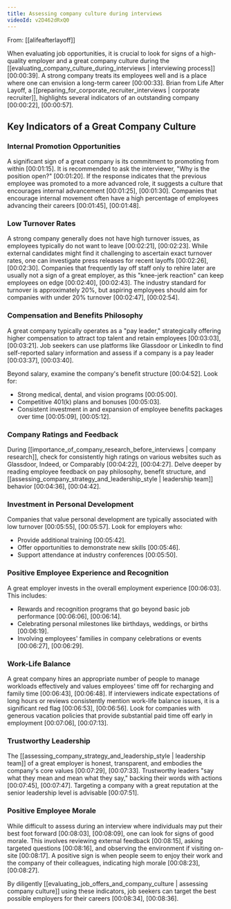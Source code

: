 ```yaml
---
title: Assessing company culture during interviews
videoId: v2D462dRxQ0
---
```


From: [[alifeafterlayoff]] <br/> 

When evaluating job opportunities, it is crucial to look for signs of a high-quality employer and a great company culture during the [[evaluating_company_culture_during_interviews | interviewing process]] <a class="yt-timestamp" data-t="00:00:39">[00:00:39]</a>. A strong company treats its employees well and is a place where one can envision a long-term career <a class="yt-timestamp" data-t="00:00:33">[00:00:33]</a>. Brian from Life After Layoff, a [[preparing_for_corporate_recruiter_interviews | corporate recruiter]], highlights several indicators of an outstanding company <a class="yt-timestamp" data-t="00:00:22">[00:00:22]</a>, <a class="yt-timestamp" data-t="00:00:57">[00:00:57]</a>.

## Key Indicators of a Great Company Culture

### Internal Promotion Opportunities
A significant sign of a great company is its commitment to promoting from within <a class="yt-timestamp" data-t="00:01:15">[00:01:15]</a>. It is recommended to ask the interviewer, "Why is the position open?" <a class="yt-timestamp" data-t="00:01:20">[00:01:20]</a>. If the response indicates that the previous employee was promoted to a more advanced role, it suggests a culture that encourages internal advancement <a class="yt-timestamp" data-t="00:01:25">[00:01:25]</a>, <a class="yt-timestamp" data-t="00:01:30">[00:01:30]</a>. Companies that encourage internal movement often have a high percentage of employees advancing their careers <a class="yt-timestamp" data-t="00:01:45">[00:01:45]</a>, <a class="yt-timestamp" data-t="00:01:48">[00:01:48]</a>.

### Low Turnover Rates
A strong company generally does not have high turnover issues, as employees typically do not want to leave <a class="yt-timestamp" data-t="00:02:21">[00:02:21]</a>, <a class="yt-timestamp" data-t="00:02:23">[00:02:23]</a>. While external candidates might find it challenging to ascertain exact turnover rates, one can investigate press releases for recent layoffs <a class="yt-timestamp" data-t="00:02:26">[00:02:26]</a>, <a class="yt-timestamp" data-t="00:02:30">[00:02:30]</a>. Companies that frequently lay off staff only to rehire later are usually not a sign of a great employer, as this "knee-jerk reaction" can keep employees on edge <a class="yt-timestamp" data-t="00:02:40">[00:02:40]</a>, <a class="yt-timestamp" data-t="00:02:43">[00:02:43]</a>. The industry standard for turnover is approximately 20%, but aspiring employees should aim for companies with under 20% turnover <a class="yt-timestamp" data-t="00:02:47">[00:02:47]</a>, <a class="yt-timestamp" data-t="00:02:54">[00:02:54]</a>.

### Compensation and Benefits Philosophy
A great company typically operates as a "pay leader," strategically offering higher compensation to attract top talent and retain employees <a class="yt-timestamp" data-t="00:03:03">[00:03:03]</a>, <a class="yt-timestamp" data-t="00:03:21">[00:03:21]</a>. Job seekers can use platforms like Glassdoor or LinkedIn to find self-reported salary information and assess if a company is a pay leader <a class="yt-timestamp" data-t="00:03:37">[00:03:37]</a>, <a class="yt-timestamp" data-t="00:03:40">[00:03:40]</a>.

Beyond salary, examine the company's benefit structure <a class="yt-timestamp" data-t="00:04:52">[00:04:52]</a>. Look for:
*   Strong medical, dental, and vision programs <a class="yt-timestamp" data-t="00:05:00">[00:05:00]</a>.
*   Competitive 401(k) plans and bonuses <a class="yt-timestamp" data-t="00:05:03">[00:05:03]</a>.
*   Consistent investment in and expansion of employee benefits packages over time <a class="yt-timestamp" data-t="00:05:09">[00:05:09]</a>, <a class="yt-timestamp" data-t="00:05:12">[00:05:12]</a>.

### Company Ratings and Feedback
During [[importance_of_company_research_before_interviews | company research]], check for consistently high ratings on various websites such as Glassdoor, Indeed, or Comparably <a class="yt-timestamp" data-t="00:04:22">[00:04:22]</a>, <a class="yt-timestamp" data-t="00:04:27">[00:04:27]</a>. Delve deeper by reading employee feedback on pay philosophy, benefit structure, and [[assessing_company_strategy_and_leadership_style | leadership team]] behavior <a class="yt-timestamp" data-t="00:04:36">[00:04:36]</a>, <a class="yt-timestamp" data-t="00:04:42">[00:04:42]</a>.

### Investment in Personal Development
Companies that value personal development are typically associated with low turnover <a class="yt-timestamp" data-t="00:05:55">[00:05:55]</a>, <a class="yt-timestamp" data-t="00:05:57">[00:05:57]</a>. Look for employers who:
*   Provide additional training <a class="yt-timestamp" data-t="00:05:42">[00:05:42]</a>.
*   Offer opportunities to demonstrate new skills <a class="yt-timestamp" data-t="00:05:46">[00:05:46]</a>.
*   Support attendance at industry conferences <a class="yt-timestamp" data-t="00:05:50">[00:05:50]</a>.

### Positive Employee Experience and Recognition
A great employer invests in the overall employment experience <a class="yt-timestamp" data-t="00:06:03">[00:06:03]</a>. This includes:
*   Rewards and recognition programs that go beyond basic job performance <a class="yt-timestamp" data-t="00:06:06">[00:06:06]</a>, <a class="yt-timestamp" data-t="00:06:14">[00:06:14]</a>.
*   Celebrating personal milestones like birthdays, weddings, or births <a class="yt-timestamp" data-t="00:06:19">[00:06:19]</a>.
*   Involving employees' families in company celebrations or events <a class="yt-timestamp" data-t="00:06:27">[00:06:27]</a>, <a class="yt-timestamp" data-t="00:06:29">[00:06:29]</a>.

### Work-Life Balance
A great company hires an appropriate number of people to manage workloads effectively and values employees' time off for recharging and family time <a class="yt-timestamp" data-t="00:06:43">[00:06:43]</a>, <a class="yt-timestamp" data-t="00:06:48">[00:06:48]</a>. If interviewers indicate expectations of long hours or reviews consistently mention work-life balance issues, it is a significant red flag <a class="yt-timestamp" data-t="00:06:53">[00:06:53]</a>, <a class="yt-timestamp" data-t="00:06:56">[00:06:56]</a>. Look for companies with generous vacation policies that provide substantial paid time off early in employment <a class="yt-timestamp" data-t="00:07:06">[00:07:06]</a>, <a class="yt-timestamp" data-t="00:07:13">[00:07:13]</a>.

### Trustworthy Leadership
The [[assessing_company_strategy_and_leadership_style | leadership team]] of a great employer is honest, transparent, and embodies the company's core values <a class="yt-timestamp" data-t="00:07:29">[00:07:29]</a>, <a class="yt-timestamp" data-t="00:07:33">[00:07:33]</a>. Trustworthy leaders "say what they mean and mean what they say," backing their words with actions <a class="yt-timestamp" data-t="00:07:45">[00:07:45]</a>, <a class="yt-timestamp" data-t="00:07:47">[00:07:47]</a>. Targeting a company with a great reputation at the senior leadership level is advisable <a class="yt-timestamp" data-t="00:07:51">[00:07:51]</a>.

### Positive Employee Morale
While difficult to assess during an interview where individuals may put their best foot forward <a class="yt-timestamp" data-t="00:08:03">[00:08:03]</a>, <a class="yt-timestamp" data-t="00:08:09">[00:08:09]</a>, one can look for signs of good morale. This involves reviewing external feedback <a class="yt-timestamp" data-t="00:08:15">[00:08:15]</a>, asking targeted questions <a class="yt-timestamp" data-t="00:08:16">[00:08:16]</a>, and observing the environment if visiting on-site <a class="yt-timestamp" data-t="00:08:17">[00:08:17]</a>. A positive sign is when people seem to enjoy their work and the company of their colleagues, indicating high morale <a class="yt-timestamp" data-t="00:08:23">[00:08:23]</a>, <a class="yt-timestamp" data-t="00:08:27">[00:08:27]</a>.

By diligently [[evaluating_job_offers_and_company_culture | assessing company culture]] using these indicators, job seekers can target the best possible employers for their careers <a class="yt-timestamp" data-t="00:08:34">[00:08:34]</a>, <a class="yt-timestamp" data-t="00:08:36">[00:08:36]</a>.